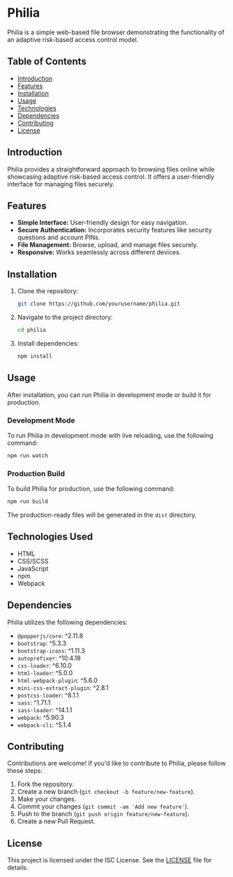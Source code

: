 # Philia

Philia is a simple web-based file browser demonstrating the functionality of an adaptive risk-based access control model.

## Table of Contents

- [Introduction](#introduction)
- [Features](#features)
- [Installation](#installation)
- [Usage](#usage)
- [Technologies](#technologies-used)
- [Dependencies](#dependencies)
- [Contributing](#contributing)
- [License](#license)

## Introduction

Philia provides a straightforward approach to browsing files online while showcasing adaptive risk-based access control. It offers a user-friendly interface for managing files securely.

## Features

- **Simple Interface:** User-friendly design for easy navigation.
- **Secure Authentication:** Incorporates security features like security questions and account PINs.
- **File Management:** Browse, upload, and manage files securely.
- **Responsive:** Works seamlessly across different devices.

## Installation

1. Clone the repository:

   ```bash
   git clone https://github.com/yourusername/philia.git
   ```

2. Navigate to the project directory:

   ```bash
   cd philia
   ```

3. Install dependencies:

   ```bash
   npm install
   ```

## Usage

After installation, you can run Philia in development mode or build it for production.

### Development Mode

To run Philia in development mode with live reloading, use the following command:

```bash
npm run watch
```

### Production Build

To build Philia for production, use the following command:

```bash
npm run build
```

The production-ready files will be generated in the `dist` directory.

## Technologies Used

- HTML
- CSS/SCSS
- JavaScript
- npm
- Webpack

## Dependencies

Philia utilizes the following dependencies:

- `@popperjs/core`: ^2.11.8
- `bootstrap`: ^5.3.3
- `bootstrap-icons`: ^1.11.3
- `autoprefixer`: ^10.4.18
- `css-loader`: ^6.10.0
- `html-loader`: ^5.0.0
- `html-webpack-plugin`: ^5.6.0
- `mini-css-extract-plugin`: ^2.8.1
- `postcss-loader`: ^8.1.1
- `sass`: ^1.71.1
- `sass-loader`: ^14.1.1
- `webpack`: ^5.90.3
- `webpack-cli`: ^5.1.4

## Contributing

Contributions are welcome! If you'd like to contribute to Philia, please follow these steps:

1. Fork the repository.
2. Create a new branch (`git checkout -b feature/new-feature`).
3. Make your changes.
4. Commit your changes (`git commit -am 'Add new feature'`).
5. Push to the branch (`git push origin feature/new-feature`).
6. Create a new Pull Request.

## License

This project is licensed under the ISC License. See the [LICENSE](LICENSE) file for details.
